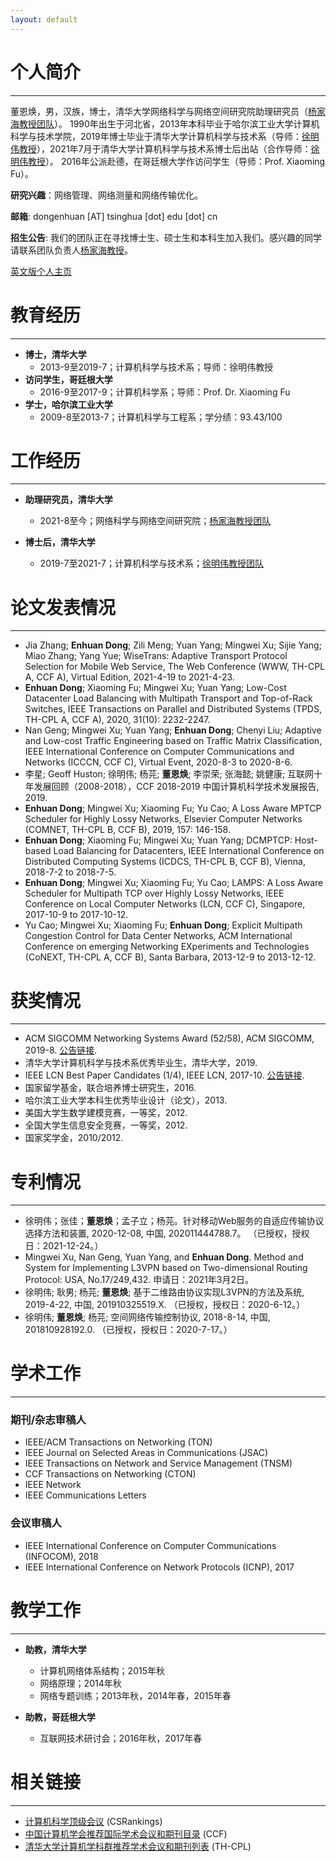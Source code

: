 ```yaml
---
layout: default
---
```


# 个人简介

* * *

董恩焕，男，汉族，博士，清华大学网络科学与网络空间研究院助理研究员（[杨家海教授团队](http://nmgroup.tsinghua.edu.cn/yjh/)）。
1990年出生于河北省，2013年本科毕业于哈尔滨工业大学计算机科学与技术学院，2019年博士毕业于清华大学计算机科学与技术系（导师：[徐明伟教授](http://routing.netlab.edu.cn/)），2021年7月于清华大学计算机科学与技术系博士后出站（合作导师：[徐明伟教授](http://routing.netlab.edu.cn/)）。
2016年公派赴德，在哥廷根大学作访问学生（导师：Prof. Xiaoming Fu）。

**研究兴趣**：网络管理、网络测量和网络传输优化。

**邮箱**: dongenhuan \[AT\] tsinghua \[dot\] edu \[dot\] cn

**招生公告**: 我们的团队正在寻找博士生、硕士生和本科生加入我们。感兴趣的同学请联系团队负责人[杨家海教授](http://nmgroup.tsinghua.edu.cn/yjh/)。

[英文版个人主页](https://tsinghuadong.github.io/)

# 教育经历

* * *

- **博士，清华大学**
  - 2013-9至2019-7；计算机科学与技术系；导师：徐明伟教授
- **访问学生，哥廷根大学**
  - 2016-9至2017-9；计算机科学系；导师：Prof. Dr. Xiaoming Fu
- **学士，哈尔滨工业大学**
  - 2009-8至2013-7；计算机科学与工程系；学分绩：93.43/100

# 工作经历

* * *

- **助理研究员，清华大学**
  - 2021-8至今；网络科学与网络空间研究院；[杨家海教授团队](http://nmgroup.tsinghua.edu.cn/yjh/)

- **博士后，清华大学**
  - 2019-7至2021-7；计算机科学与技术系；[徐明伟教授团队](http://routing.netlab.edu.cn/tiki-index.php?page=Mingwei+Xu)

# 论文发表情况

* * *

- Jia Zhang; **Enhuan Dong**; Zili Meng; Yuan Yang; Mingwei Xu; Sijie Yang; Miao Zhang; Yang Yue; WiseTrans: Adaptive Transport Protocol Selection for Mobile Web Service, The Web Conference (WWW, TH-CPL A, CCF A), Virtual Edition, 2021-4-19 to 2021-4-23.
- **Enhuan Dong**; Xiaoming Fu; Mingwei Xu; Yuan Yang; Low-Cost Datacenter Load Balancing with Multipath Transport and Top-of-Rack Switches, IEEE Transactions on Parallel and Distributed Systems (TPDS, TH-CPL A, CCF A), 2020, 31(10): 2232-2247.
- Nan Geng; Mingwei Xu; Yuan Yang; **Enhuan Dong**; Chenyi Liu; Adaptive and Low-cost Traffic Engineering based on Traffic Matrix Classification, IEEE International Conference on Computer Communications and Networks (ICCCN, CCF C), Virtual Event, 2020-8-3 to 2020-8-6.
- 李星; Geoff Huston; 徐明伟; 杨芫; **董恩焕**; 李崇荣; 张海懿; 姚健康; 互联网十年发展回顾（2008-2018），CCF 2018-2019 中国计算机科学技术发展报告, 2019.
- **Enhuan Dong**; Mingwei Xu; Xiaoming Fu; Yu Cao; A Loss Aware MPTCP Scheduler for Highly Lossy Networks, Elsevier Computer Networks (COMNET, TH-CPL B, CCF B), 2019, 157: 146-158.
- **Enhuan Dong**; Xiaoming Fu; Mingwei Xu; Yuan Yang; DCMPTCP: Host-based Load Balancing for Datacenters, IEEE International Conference on Distributed Computing Systems (ICDCS, TH-CPL B, CCF B), Vienna, 2018-7-2 to 2018-7-5.
- **Enhuan Dong**; Mingwei Xu; Xiaoming Fu; Yu Cao; LAMPS: A Loss Aware Scheduler for Multipath TCP over Highly Lossy Networks, IEEE Conference on Local Computer Networks (LCN, CCF C), Singapore, 2017-10-9 to 2017-10-12.
- Yu Cao; Mingwei Xu; Xiaoming Fu; **Enhuan Dong**; Explicit Multipath Congestion Control for Data Center Networks, ACM International Conference on emerging Networking EXperiments and Technologies (CoNEXT, TH-CPL A, CCF B), Santa Barbara, 2013-12-9 to 2013-12-12.

# 获奖情况

* * *

- ACM SIGCOMM Networking Systems Award (52/58), ACM SIGCOMM, 2019-8. [公告链接](https://www.sigcomm.org/content/sigcomm-networking-systems-award).
- 清华大学计算机科学与技术系优秀毕业生，清华大学，2019.
- IEEE LCN Best Paper Candidates (1/4), IEEE LCN, 2017-10. [公告链接](https://www.ieeelcn.org/prior/LCN42/Program_technical.html#S1569545642).
- 国家留学基金，联合培养博士研究生，2016.
- 哈尔滨工业大学本科生优秀毕业设计（论文），2013.
- 美国大学生数学建模竞赛，一等奖，2012.
- 全国大学生信息安全竞赛，一等奖，2012.
- 国家奖学金，2010/2012.

# 专利情况

* * *

- 徐明伟；张佳；**董恩焕**；孟子立；杨芫。针对移动Web服务的自适应传输协议选择方法和装置, 2020-12-08, 中国, 202011444788.7。 （已授权，授权日：2021-12-24。）
- Mingwei Xu, Nan Geng, Yuan Yang, and **Enhuan Dong**. Method and System for Implementing L3VPN based on Two-dimensional Routing Protocol: USA, No.17/249,432. 申请日：2021年3月2日。
- 徐明伟; 耿男; 杨芫; **董恩焕**; 基于二维路由协议实现L3VPN的方法及系统, 2019-4-22, 中国, 201910325519.X. （已授权，授权日：2020-6-12。）
- 徐明伟; **董恩焕**; 杨芫; 空间网络传输控制协议, 2018-8-14, 中国, 201810928192.0. （已授权，授权日：2020-7-17。）

# 学术工作

* * *

### 期刊/杂志审稿人

- IEEE/ACM Transactions on Networking (TON)
- IEEE Journal on Selected Areas in Communications (JSAC)
- IEEE Transactions on Network and Service Management (TNSM)
- CCF Transactions on Networking (CTON)
- IEEE Network
- IEEE Communications Letters

### 会议审稿人

- IEEE International Conference on Computer Communications (INFOCOM), 2018
- IEEE International Conference on Network Protocols (ICNP), 2017

# 教学工作

* * *

- **助教，清华大学**
  - 计算机网络体系结构；2015年秋
  - 网络原理；2014年秋
  - 网络专题训练；2013年秋，2014年春，2015年春

- **助教，哥廷根大学**
  - 互联网技术研讨会；2016年秋，2017年春

# 相关链接

* * *

- [计算机科学顶级会议](http://csrankings.org/#/index?all&world) (CSRankings)
- [中国计算机学会推荐国际学术会议和期刊目录](https://www.ccf.org.cn/Academic_Evaluation/By_category/) (CCF)
- [清华大学计算机学科群推荐学术会议和期刊列表](http://numbda.cs.tsinghua.edu.cn/~yuwj/TH-CPL.pdf) (TH-CPL)


